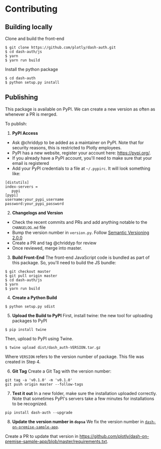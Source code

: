 # Contributing

## Building locally

Clone and build the front-end
```
$ git clone https://github.com/plotly/dash-auth.git
$ cd dash-auth/js
$ yarn
$ yarn run build
```

Install the python package
```
$ cd dash-auth
$ python setup.py install
```

## Publishing

This package is available on PyPI. We can create a new version as often as whenever a PR is merged.

To publish:
1. **PyPI Access**
- Ask @chriddyp to be added as a maintainer on PyPI.
Note that for security reasons, this is restricted to Plotly employees.
- PyPI has a new website, register your account here: https://pypi.org/.
- If you already have a PyPI account, you'll need to make sure that your email is registered
- Add your PyPI credentials to a file at `~/.pypirc`. 
It will look something like:
```
[distutils]
index-servers =
   pypi
[pypi]
username:your_pypi_username
password:your_pypi_password
```

2. **Changelogs and Version**
- Check the recent commits and PRs and add anything notable to the `CHANGELOG.md` file
- Bump the version number in `version.py`. Follow [Semantic Versioning 2.0.0](https://semver.org/)
- Create a PR and tag @chriddyp for review
- Once reviewed, merge into master.

3. **Build Front-End**
The front-end JavaScript code is bundled as part of this package. 
So, you'll need to build the JS bundle:
```
$ git checkout master
$ git pull origin master
$ cd dash-auth/js
$ yarn
$ yarn run build
```

4. **Create a Python Build**
```
$ python setup.py sdist
```

5. **Upload the Build to PyPI**
First, install twine: the new tool for uploading packages to PyPI
```
$ pip install twine
```

Then, upload to PyPI using Twine.
```
$ twine upload dist/dash_auth-VERSION.tar.gz
```
Where `VERSION` refers to the version number of package. This file was created in Step 4.

6. **Git Tag**
Create a Git Tag with the version number:
```
git tag -a 'v0.1.0' -m 'v0.1.0'
git push origin master --follow-tags
```

7. **Test it out**
In a new folder, make sure the installation uploaded correctly.
Note that sometimes PyPI's servers take a few minutes for installations to be recognized.
```
pip install dash-auth --upgrade
```

8. **Update the version number in `dopsa`**
We fix the version number in [`dash-on-premise-sample-app`](https://github.com/plotly/dash-on-premise-sample-app/).

Create a PR to update that version in https://github.com/plotly/dash-on-premise-sample-app/blob/master/requirements.txt.
